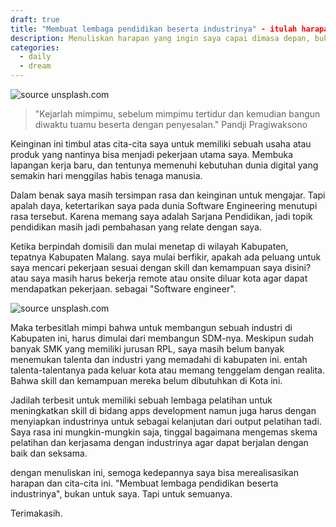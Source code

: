 ```yaml
---
draft: true
title: "Membuat lembaga pendidikan beserta industrinya" - itulah harapan saya dimasa depan.
description: Menuliskan harapan yang ingin saya capai dimasa depan, bukan hanya untuk saya. Tapi untuk orang disekitar saya juga.
categories:
  - daily
  - dream
---
```


![source unsplash.com](https://images.unsplash.com/photo-1522202176988-66273c2fd55f?ixlib=rb-4.0.3&ixid=MnwxMjA3fDB8MHxwaG90by1wYWdlfHx8fGVufDB8fHx8&auto=format&fit=crop&w=2071&q=80)

> "Kejarlah mimpimu, sebelum mimpimu tertidur dan kemudian bangun diwaktu tuamu beserta dengan penyesalan."
> Pandji Pragiwaksono

Keinginan ini timbul atas cita-cita saya untuk memiliki sebuah usaha atau produk yang nantinya bisa menjadi pekerjaan utama saya.
Membuka lapangan kerja baru, dan tentunya memenuhi kebutuhan dunia digital yang semakin hari menggilas habis tenaga manusia.

Dalam benak saya masih tersimpan rasa dan keinginan untuk mengajar. Tapi apalah daya, ketertarikan saya pada dunia Software Engineering
menutupi rasa tersebut. Karena memang saya adalah Sarjana Pendidikan, jadi topik pendidikan masih jadi pembahasan yang relate dengan saya.

Ketika berpindah domisili dan mulai menetap di wilayah Kabupaten, tepatnya Kabupaten Malang. saya mulai berfikir, apakah ada peluang untuk
saya mencari pekerjaan sesuai dengan skill dan kemampuan saya disini? atau saya masih harus bekerja remote atau onsite diluar kota agar
dapat mendapatkan pekerjaan. sebagai "Software engineer".

![source unsplash.com](https://images.unsplash.com/photo-1552529220-460eec1fd555?ixlib=rb-4.0.3&ixid=MnwxMjA3fDB8MHxwaG90by1wYWdlfHx8fGVufDB8fHx8&auto=format&fit=crop&w=2070&q=80)

Maka terbesitlah mimpi bahwa untuk membangun sebuah industri di Kabupaten ini, harus dimulai dari membangun SDM-nya. Meskipun sudah banyak SMK yang memiliki
jurusan RPL, saya masih belum banyak menemukan talenta dan industri yang memadahi di kabupaten ini. entah talenta-talentanya pada keluar kota atau memang tenggelam dengan realita.
Bahwa skill dan kemampuan mereka belum dibutuhkan di Kota ini.

Jadilah terbesit untuk memiliki sebuah lembaga pelatihan untuk meningkatkan skill di bidang apps development namun juga harus dengan menyiapkan industrinya untuk sebagai kelanjutan dari
output pelatihan tadi. Saya rasa ini mungkin-mungkin saja, tinggal bagaimana mengemas skema pelatihan dan kerjasama dengan industrinya agar dapat berjalan dengan baik dan seksama.

dengan menuliskan ini, semoga kedepannya saya bisa merealisasikan harapan dan cita-cita ini. "Membuat lembaga pendidikan beserta industrinya", bukan untuk saya. Tapi untuk semuanya.

Terimakasih.
